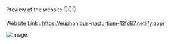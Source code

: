 Preview of the website 👇👇👇

Website Link : https://euphonious-nasturtium-12fd87.netlify.app/

![image](https://github.com/shivam123ortan/NotesApp/assets/42454923/ded9797a-5b57-4366-bfaf-a433fee5a39b)
